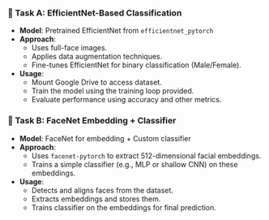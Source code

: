 
### 🧠 Task A: EfficientNet-Based Classification
- **Model**: Pretrained EfficientNet from `efficientnet_pytorch`
- **Approach**:
  - Uses full-face images.
  - Applies data augmentation techniques.
  - Fine-tunes EfficientNet for binary classification (Male/Female).
- **Usage**:
  - Mount Google Drive to access dataset.
  - Train the model using the training loop provided.
  - Evaluate performance using accuracy and other metrics.

### 🤖 Task B: FaceNet Embedding + Classifier
- **Model**: FaceNet for embedding + Custom classifier
- **Approach**:
  - Uses `facenet-pytorch` to extract 512-dimensional facial embeddings.
  - Trains a simple classifier (e.g., MLP or shallow CNN) on these embeddings.
- **Usage**:
  - Detects and aligns faces from the dataset.
  - Extracts embeddings and stores them.
  - Trains classifier on the embeddings for final prediction.
